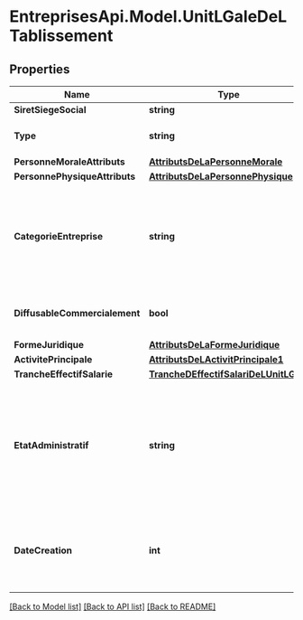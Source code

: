 # EntreprisesApi.Model.UnitLGaleDeLTablissement

## Properties

Name | Type | Description | Notes
------------ | ------------- | ------------- | -------------
**SiretSiegeSocial** | **string** |  | 
**Type** | **string** | Indique si l&#39;unité légale est une personne morale ou une personne physique. Cette valeur est déterminée à l&#39;aide du code juridique : &#39;1000&#39; correspondant à une personne physique. | 
**PersonneMoraleAttributs** | [**AttributsDeLaPersonneMorale**](AttributsDeLaPersonneMorale.md) |  | 
**PersonnePhysiqueAttributs** | [**AttributsDeLaPersonnePhysique**](AttributsDeLaPersonnePhysique.md) |  | 
**CategorieEntreprise** | **string** | Il s&#39;agit d&#39;une variable statistique calculée par l&#39;Insee. Elle ne peut prendre que 3 valeurs:     - GE: Grande Entreprise   - ETI: Entreprise de Taille Intermédiaire   - PME: Petite ou Moyenne Entreprise     Celle-ci peut-être &#39;null&#39; dans certains cas : quand il s’agit d’une unité légale nouvellement créée, ou bien d’une unité légale cessée, ou encore d’une unité légale hors champ du calcul de la catégorie (unité légale agricole ou ne faisant pas partie du système productif).     Définition de &#39;catégorie d&#39;entreprise&#39; par l&#39;Insee : https://www.insee.fr/fr/metadonnees/definition/c1057 | 
**DiffusableCommercialement** | **bool** | Indique si l&#39;unité légale est :     - une unité légale diffusible : &#39;true&#39;   - une unité légale non-diffusible : &#39;false&#39;. Dans ce cas, les informations obtenues ne doivent en aucun cas être accessibles au grand public.     Plus d&#39;informations sur les conditions de diffusion : LIEN TODO | 
**FormeJuridique** | [**AttributsDeLaFormeJuridique**](AttributsDeLaFormeJuridique.md) |  | 
**ActivitePrincipale** | [**AttributsDeLActivitPrincipale1**](AttributsDeLActivitPrincipale1.md) |  | 
**TrancheEffectifSalarie** | [**TrancheDEffectifSalariDeLUnitLGale**](TrancheDEffectifSalariDeLUnitLGale.md) |  | 
**EtatAdministratif** | **string** | Cette valeur décrit l&#39;état administratif de l&#39;unité légale, qui peut être :     - cessée. Le passage à l&#39;état « Cessée » découle de la prise en compte d&#39;une déclaration de cessation administrative. Pour les personnes morales, cela correspond au dépôt de la déclaration de disparition de la personne morale. Pour les personnes physiques, cela correspond soit à la prise en compte de la déclaration de cessation d&#39;activité déposée par l&#39;exploitant soit au décès de l&#39;exploitant conformément à la réglementation.   - active. En dehors des cas explicités ci-dessus, l&#39;unité légale est toujours à l&#39;état administratif « Active ».     Plus d&#39;informations dans la documentation Insee de l&#39;API Sirene : https://www.sirene.fr/sirene/public/variable/etatAdministratifUniteLegale | 
**DateCreation** | **int** | La date de création correspond à la date qui figure dans les statuts de l&#39;entreprise qui sont déposés au centre de formalité des entreprises (CFE) compétent. Cette valeur est renvoyée sous format timestamp.     Saufpour les unités purgées, la date de création n&#39;est jamais à &#39;null&#39;. Si elle est non renseignée, elle sera au 01/01/1900.     Plus d&#39;informations dans la documentation Insee de l&#39;API Sirene : https://www.sirene.fr/sirene/public/variable/dateCreationUniteLegale | 

[[Back to Model list]](../README.md#documentation-for-models) [[Back to API list]](../README.md#documentation-for-api-endpoints) [[Back to README]](../README.md)

